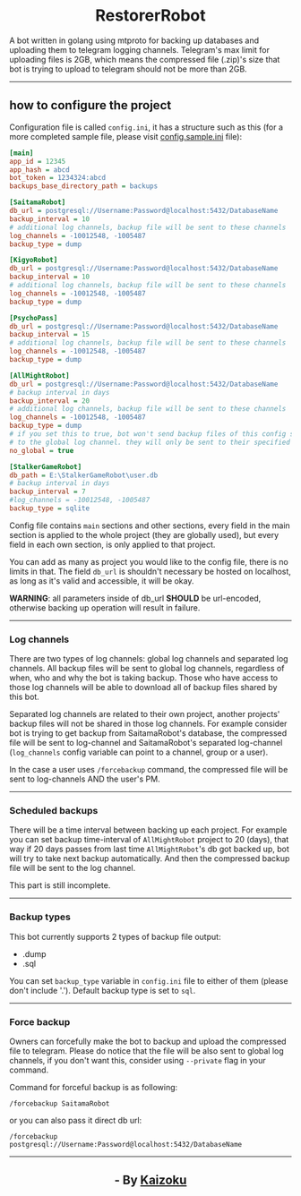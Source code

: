 # <h1 align="middle"> RestorerRobot </h1>

A bot written in golang using mtproto for backing up databases and uploading them to telegram logging channels.
Telegram's max limit for uploading files is 2GB, which means the compressed file (.zip)'s size that bot is trying to upload to telegram should not be more than 2GB.

<hr/>

## how to configure the project
Configuration file is called `config.ini`, it has a structure such as this (for a more completed sample file, please visit [config.sample.ini](config.sample.ini) file):
```ini
[main]
app_id = 12345
app_hash = abcd
bot_token = 1234324:abcd
backups_base_directory_path = backups

[SaitamaRobot]
db_url = postgresql://Username:Password@localhost:5432/DatabaseName
backup_interval = 10
# additional log channels, backup file will be sent to these channels
log_channels = -10012548, -1005487
backup_type = dump

[KigyoRobot]
db_url = postgresql://Username:Password@localhost:5432/DatabaseName
backup_interval = 10
# additional log channels, backup file will be sent to these channels
log_channels = -10012548, -1005487
backup_type = dump

[PsychoPass]
db_url = postgresql://Username:Password@localhost:5432/DatabaseName
backup_interval = 15
# additional log channels, backup file will be sent to these channels
log_channels = -10012548, -1005487
backup_type = dump

[AllMightRobot]
db_url = postgresql://Username:Password@localhost:5432/DatabaseName
# backup interval in days
backup_interval = 20
# additional log channels, backup file will be sent to these channels
log_channels = -10012548, -1005487
backup_type = dump
# if you set this to true, bot won't send backup files of this config section
# to the global log channel. they will only be sent to their specified log channel.
no_global = true

[StalkerGameRobot]
db_path = E:\StalkerGameRobot\user.db
# backup interval in days
backup_interval = 7
#log_channels = -10012548, -1005487
backup_type = sqlite
```

Config file contains `main` sections and other sections, every field in the main section
is applied to the whole project (they are globally used), but every field in each own section, is only applied to that project.

You can add as many as project you would like to the config file, there is no limits in that.
The field `db_url` is shouldn't necessary be hosted on localhost, as long as it's valid and accessible, it will be okay.

**WARNING**: all parameters inside of db_url **SHOULD** be url-encoded, otherwise backing up operation will result in failure.

<hr/>

### Log channels
There are two types of log channels: global log channels and separated log channels.
All backup files will be sent to global log channels, regardless of when, who and why the bot is taking backup. Those who have access to those log channels will be able to download all of backup files shared by this bot.

Separated log channels are related to their own project, another projects' backup files will not be shared in those log channels. For example consider bot is trying to get backup from SaitamaRobot's database, the compressed file will be sent to log-channel and SaitamaRobot's separated log-channel (`log_channels` config variable can point to a channel, group or a user).

In the case a user uses `/forcebackup` command, the compressed file will be sent to log-channels AND the user's PM.

<hr/>

### Scheduled backups

There will be a time interval between backing up each project. For example you can set backup time-interval of `AllMightRobot` project to 20 (days), that way if 20 days passes from last time `AllMightRobot`'s db got backed up, bot will try to take next backup automatically.
And then the compressed backup file will be sent to the log channel.

This part is still incomplete.

<hr/>

### Backup types
This bot currently supports 2 types of backup file output:
- .dump
- .sql

You can set `backup_type` variable in `config.ini` file to either of them (please don't include '.').
Default backup type is set to `sql`.

<hr/>

### Force backup

Owners can forcefully make the bot to backup and upload the compressed file to telegram. Please do notice that the file will be also sent to global log channels, if you don't want this, consider using `--private` flag in your command.

Command for forceful backup is as following:

`/forcebackup SaitamaRobot`

or you can also pass it direct db url:

`/forcebackup postgresql://Username:Password@localhost:5432/DatabaseName`

<hr/>


<h2 align="middle"> 
    - By <a href=https://t.me/Kaizoku> Kaizoku </a>
</h2>

